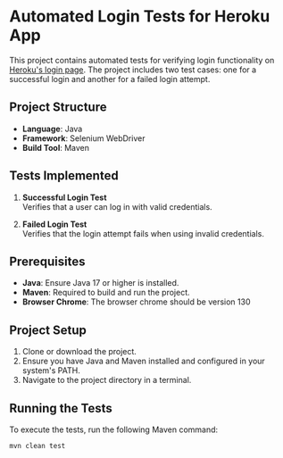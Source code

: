 # Automated Login Tests for Heroku App

This project contains automated tests for verifying login functionality on [Heroku's login page](http://the-internet.herokuapp.com/login). The project includes two test cases: one for a successful login and another for a failed login attempt.

## Project Structure

- **Language**: Java
- **Framework**: Selenium WebDriver
- **Build Tool**: Maven

## Tests Implemented

1. **Successful Login Test**  
   Verifies that a user can log in with valid credentials.

2. **Failed Login Test**  
   Verifies that the login attempt fails when using invalid credentials.

## Prerequisites

- **Java**: Ensure Java 17 or higher is installed.
- **Maven**: Required to build and run the project.
- **Browser Chrome**: The browser chrome should be version 130

## Project Setup

1. Clone or download the project.
2. Ensure you have Java and Maven installed and configured in your system's PATH.
3. Navigate to the project directory in a terminal.

## Running the Tests

To execute the tests, run the following Maven command:

```bash
mvn clean test
